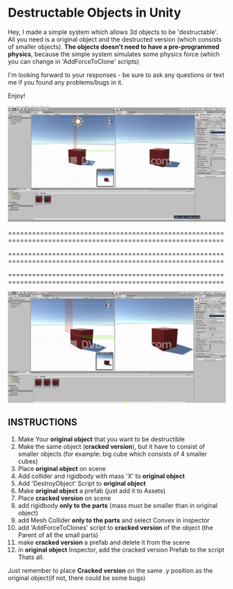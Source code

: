 <h1>Destructable Objects in Unity</h1>

Hey, I made a simple system which allows 3d objects to be 'destructable'. All you need is a original object
and the destructed version (which consists of smaller objects).
<b>The objects doesn't need to have a pre-programmed physics</b>, because the simple system simulates some physics force (which you can change in 'AddForceToClone' scripts)

I'm looking forward to your responses - be sure to ask any questions or text me if you found any problems/bugs in it.

Enjoy!

![](DestructableObjects_gif1.gif)

============================================================================================================

============================================================================================================

============================================================================================================


![](DestructableObjects_gif2.gif)





<h2>INSTRUCTIONS</h2>

1) Make Your <b>original object</b> that you want to be destructible
2) Make the same object (<b>cracked version</b>), but it have to consist of smaller objects (for example: big cube which consists of 4 smaller cubes)
3) Place <b>original object</b> on scene
4) Add collider and rigidbody with mass 'X' to <b>original object</b>
5) Add 'DestroyObject' Script to <b>original object</b>
6) Make <b>original object</b> a prefab (just add it to Assets)
7) Place <b>cracked version</b> on scene
8) add rigidbody <b>only to the parts</b> (mass must be smaller than in original object)
9) add Mesh Collider <b>only to the parts</b> and select Convex in inspector
10) add 'AddForceToClones' script to <b>cracked version</b> of the object (the Parent of all the small parts)
11) make <b>cracked version</b> a prefab and delete it from the scene
12) in <b>original object</b> Inspector, add the cracked version Prefab to the script
Thats all.

Just remember to place <b>Cracked version</b> on the same .y position as the original object(if not, there could be some bugs)
